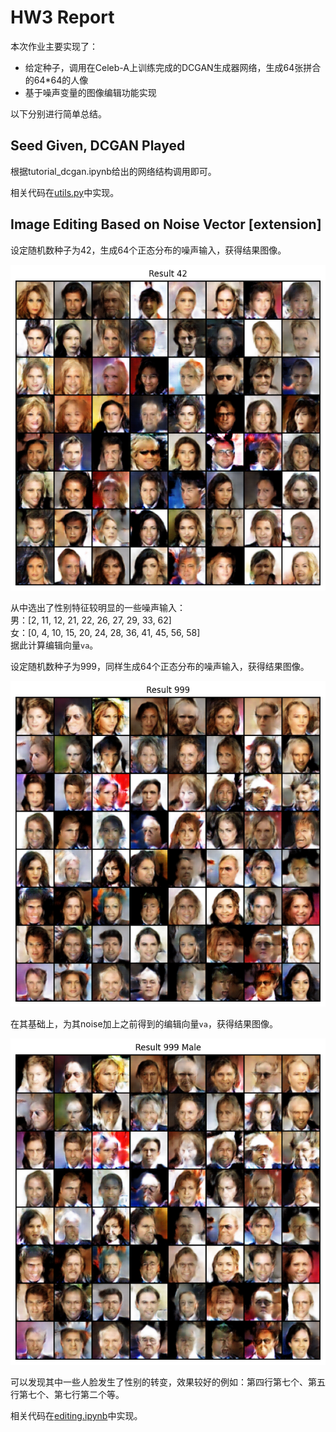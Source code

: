 # HW3 Report

本次作业主要实现了：
- 给定种子，调用在Celeb-A上训练完成的DCGAN生成器网络，生成64张拼合的64*64的人像
- 基于噪声变量的图像编辑功能实现

以下分别进行简单总结。

## Seed Given, DCGAN Played

根据tutorial_dcgan.ipynb给出的网络结构调用即可。

相关代码在[utils.py](../utils.py)中实现。

## Image Editing Based on Noise Vector [extension]

设定随机数种子为42，生成64个正态分布的噪声输入，获得结果图像。

![input seed 42, batch size 64](../assets/hw3/42.png)

从中选出了性别特征较明显的一些噪声输入：  
男：[2, 11, 12, 21, 22, 26, 27, 29, 33, 62]  
女：[0, 4, 10, 15, 20, 24, 28, 36, 41, 45, 56, 58]  
据此计算编辑向量`va`。

设定随机数种子为999，同样生成64个正态分布的噪声输入，获得结果图像。

![input seed 999, batch size 64](../assets/hw3/999.png)

在其基础上，为其noise加上之前得到的编辑向量`va`，获得结果图像。

![input seed 999, batch size 64, va applied](../assets/hw3/999_male.png)

可以发现其中一些人脸发生了性别的转变，效果较好的例如：第四行第七个、第五行第七个、第七行第二个等。

相关代码在[editing.ipynb](../assets/hw3/editing.ipynb)中实现。